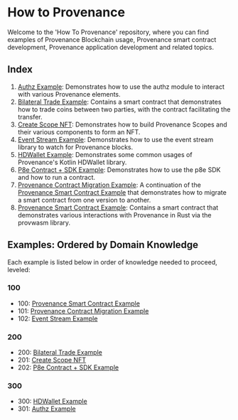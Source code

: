 # How to Provenance

Welcome to the 'How To Provenance' repository, where you can find examples of Provenance Blockchain usage, Provenance smart contract development, Provenance application development and related topics.

## Index
1. [Authz Example](authz-example): Demonstrates how to use the authz module to interact with various Provenance elements.
2. [Bilateral Trade Example](bilateral-trade-example): Contains a smart contract that demonstrates how to trade coins between two parties, with the contract facilitating the transfer.
3. [Create Scope NFT](create-scope-nft): Demonstrates how to build Provenance Scopes and their various components to form an NFT.
4. [Event Stream Example](event-stream-example): Demonstrates how to use the event stream library to watch for Provenance blocks.
5. [HDWallet Example](hdwallet-example): Demonstrates some common usages of Provenance's Kotlin HDWallet library.
6. [P8e Contract + SDK Example](p8e-contract-sdk-example): Demonstrates how to use the p8e SDK and how to run a contract.
7. [Provenance Contract Migration Example](provenance-contract-migration-example): A continuation of the [Provenance Smart Contract Example](provenance-smart-contract-example) that demonstrates how to migrate a smart contract from one version to another.
8. [Provenance Smart Contract Example](provenance-smart-contract-example): Contains a smart contract that demonstrates various interactions with Provenance in Rust via the provwasm library.

## Examples: Ordered by Domain Knowledge

Each example is listed below in order of knowledge needed to proceed, leveled:

### 100
- 100: [Provenance Smart Contract Example](provenance-smart-contract-example)
- 101: [Provenance Contract Migration Example](provenance-contract-migration-example)
- 102: [Event Stream Example](event-stream-example)

### 200
- 200: [Bilateral Trade Example](bilateral-trade-example)
- 201: [Create Scope NFT](create-scope-nft)
- 202: [P8e Contract + SDK Example](p8e-contract-sdk-example)

### 300
- 300: [HDWallet Example](hdwallet-example)
- 301: [Authz Example](authz-example)
